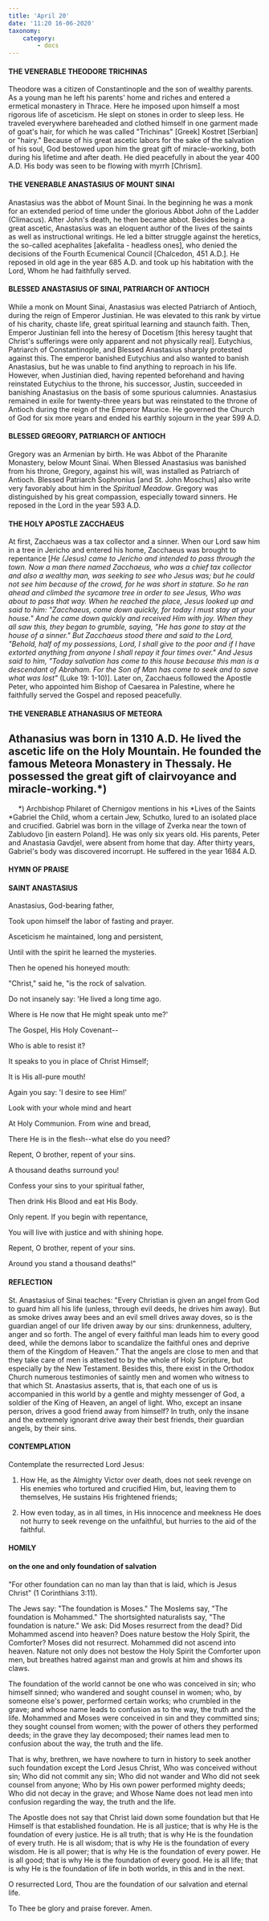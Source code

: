 ```yaml
---
title: 'April 20'
date: '11:20 16-06-2020'
taxonomy:
    category:
        - docs
---
```

#### THE VENERABLE THEODORE TRICHINAS

Theodore was a citizen of Constantinople and the son of wealthy parents. As a young man he left his parents' home and riches and entered a ermetical monastery in Thrace. Here he imposed upon himself a most rigorous life of asceticism. He slept on stones in order to sleep less. He traveled everywhere bareheaded and clothed himself in one garment made of goat's hair, for which he was called "Trichinas" [Greek] Kostret [Serbian] or "hairy." Because of his great ascetic labors for the sake of the salvation of his soul, God bestowed upon him the great gift of miracle-working, both during his lifetime and after death. He died peacefully in about the year 400 A.D. His body was seen to be flowing with myrrh [Chrism].

#### THE VENERABLE ANASTASIUS OF MOUNT SINAI

Anastasius was the abbot of Mount Sinai. In the beginning he was a monk for an extended period of time under the glorious Abbot John of the Ladder (Climacus). After John's death, he then became abbot. Besides being a great ascetic, Anastasius was an eloquent author of the lives of the saints as well as instructional writings. He led a bitter struggle against the heretics, the so-called acephalites [akefalita - headless ones], who denied the decisions of the Fourth Ecumenical Council [Chalcedon, 451 A.D.]. He reposed in old age in the year 685 A.D. and took up his habitation with the Lord, Whom he had faithfully served.

#### BLESSED ANASTASIUS OF SINAI, PATRIARCH OF ANTIOCH

While a monk on Mount Sinai, Anastasius was elected Patriarch of Antioch, during the reign of Emperor Justinian. He was elevated to this rank by virtue of his charity, chaste life, great spiritual learning and staunch faith. Then, Emperor Justinian fell into the heresy of Docetism [this heresy taught that Christ's sufferings were only apparent and not physically real]. Eutychius, Patriarch of Constantinople, and Blessed Anastasius sharply protested against this. The emperor banished Eutychius and also wanted to banish Anastasius, but he was unable to find anything to reproach in his life. However, when Justinian died, having repented beforehand and having reinstated Eutychius to the throne, his successor, Justin, succeeded in banishing Anastasius on the basis of some spurious calumnies. Anastasius remained in exile for twenty-three years but was reinstated to the throne of Antioch during the reign of the Emperor Maurice. He governed the Church of God for six more years and ended his earthly sojourn in the year 599 A.D.

#### BLESSED GREGORY, PATRIARCH OF ANTIOCH

Gregory was an Armenian by birth. He was Abbot of the Pharanite Monastery, below Mount Sinai. When Blessed Anastasius was banished from his throne, Gregory, against his will, was installed as Patriarch of Antioch. Blessed Patriarch Sophronius [and St. John Moschus] also write very favorably about him in the *Spiritual Meadow*. Gregory was distinguished by his great compassion, especially toward sinners. He reposed in the Lord in the year 593 A.D.

#### THE HOLY APOSTLE ZACCHAEUS

At first, Zacchaeus was a tax collector and a sinner. When our Lord saw him in a tree in Jericho and entered his home, Zacchaeus was brought to repentance [*He (Jesus) came to Jericho and intended to pass through the town. Now a man there named Zacchaeus, who was a chief tax collector and also a wealthy man, was seeking to see who Jesus was; but he could not see him because of the crowd, for he was short in stature. So he ran ahead and climbed the sycamore tree in order to see Jesus, Who was about to pass that way. When he reached the place, Jesus looked up and said to him: "Zacchaeus, come down quickly, for today I must stay at your house." And he came down quickly and received Him with joy. When they all saw this, they began to grumble, saying, "He has gone to stay at the house of a sinner." But Zacchaeus stood there and said to the Lord, "Behold, half of my possessions, Lord, I shall give to the poor and if I have extorted anything from anyone I shall repay it four times over." And Jesus said to him, "Today salvation has come to this house because this man is a descendant of Abraham. For the Son of Man has come to seek and to save what was lost"* (Luke 19: 1-10)]. Later on, Zacchaeus followed the Apostle Peter, who appointed him Bishop of Caesarea in Palestine, where he faithfully served the Gospel and reposed peacefully.

#### THE VENERABLE ATHANASIUS OF METEORA

Athanasius was born in 1310 A.D. He lived the ascetic life on the Holy Mountain. He founded the famous Meteora Monastery in Thessaly. He possessed the great gift of clairvoyance and miracle-working.*)
--------------------
     *) Archbishop Philaret of Chernigov mentions in his *Lives of the Saints *Gabriel the Child, whom a certain Jew, Schutko, lured to an isolated place and crucified. Gabriel was born in the village of Zverka near the town of Zabludovo [in eastern Poland]. He was only six years old. His parents, Peter and Anastasia Gavdjel, were absent from home that day. After thirty years, Gabriel's body was discovered incorrupt. He suffered in the year 1684 A.D.




#### HYMN OF PRAISE

#### SAINT ANASTASIUS

Anastasius, God-bearing father,

Took upon himself the labor of fasting and prayer.

Asceticism he maintained, long and persistent,

Until with the spirit he learned the mysteries.

Then he opened his honeyed mouth:

"Christ," said he, "is the rock of salvation.

Do not insanely say: 'He lived a long time ago.

Where is He now that He might speak unto me?'

The Gospel, His Holy Covenant--

Who is able to resist it?

It speaks to you in place of Christ Himself;

It is His all-pure mouth!

Again you say: 'I desire to see Him!'

Look with your whole mind and heart

At Holy Communion. From wine and bread,

There He is in the flesh--what else do you need?

Repent, O brother, repent of your sins.

A thousand deaths surround you!

Confess your sins to your spiritual father,

Then drink His Blood and eat His Body.

Only repent. If you begin with repentance,

You will live with justice and with shining hope.

Repent, O brother, repent of your sins.

Around you stand a thousand deaths!"


#### REFLECTION

St. Anastasius of Sinai teaches: "Every Christian is given an angel from God to guard him all his life (unless, through evil deeds, he drives him away). But as smoke drives away bees and an evil smell drives away doves, so is the guardian angel of our life driven away by our sins: drunkenness, adultery, anger and so forth. The angel of every faithful man leads him to every good deed, while the demons labor to scandalize the faithful ones and deprive them of the Kingdom of Heaven." That the angels are close to men and that they take care of men is attested to by the whole of Holy Scripture, but especially by the New Testament. Besides this, there exist in the Orthodox Church numerous testimonies of saintly men and women who witness to that which St. Anastasius asserts, that is, that each one of us is accompanied in this world by a gentle and mighty messenger of God, a soldier of the King of Heaven, an angel of light. Who, except an insane person, drives a good friend away from himself? In truth, only the insane and the extremely ignorant drive away their best friends, their guardian angels, by their sins.

#### CONTEMPLATION

Contemplate the resurrected Lord Jesus:

1.  How He, as the Almighty Victor over death, does not seek revenge on His enemies who tortured and crucified Him, but, leaving them to themselves, He sustains His frightened friends;

1.  How even today, as in all times, in His innocence and meekness He does not hurry to seek revenge on the unfaithful, but hurries to the aid of the faithful.



#### HOMILY

#### on the one and only foundation of salvation

"For other foundation can no man lay than that is laid, which is Jesus Christ" (1 Corinthians 3:11).

The Jews say: "The foundation is Moses." The Moslems say, "The foundation is Mohammed." The shortsighted naturalists say, "The foundation is nature." We ask: Did Moses resurrect from the dead? Did Mohammed ascend into heaven? Does nature bestow the Holy Spirit, the Comforter? Moses did not resurrect. Mohammed did not ascend into heaven. Nature not only does not bestow the Holy Spirit the Comforter upon men, but breathes hatred against man and growls at him and shows its claws.

The foundation of the world cannot be one who was conceived in sin; who himself sinned; who wandered and sought counsel in women; who, by someone else's power, performed certain works; who crumbled in the grave; and whose name leads to confusion as to the way, the truth and the life. Mohammed and Moses were conceived in sin and they committed sins; they sought counsel from women; with the power of others they performed deeds; in the grave they lay decomposed; their names lead men to confusion about the way, the truth and the life.

That is why, brethren, we have nowhere to turn in history to seek another such foundation except the Lord Jesus Christ, Who was conceived without sin; Who did not commit any sin; Who did not wander and Who did not seek counsel from anyone; Who by His own power performed mighty deeds; Who did not decay in the grave; and Whose Name does not lead men into confusion regarding the way, the truth and the life.

The Apostle does not say that Christ laid down some foundation but that He Himself is that established foundation. He is all justice; that is why He is the foundation of every justice. He is all truth; that is why He is the foundation of every truth. He is all wisdom; that is why He is the foundation of every wisdom. He is all power; that is why He is the foundation of every power. He is all good; that is why He is the foundation of every good. He is all life; that is why He is the foundation of life in both worlds, in this and in the next.

O resurrected Lord, Thou are the foundation of our salvation and eternal life.

To Thee be glory and praise forever. Amen.

 
